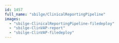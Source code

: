 ```yaml
---
id: 1457
full_name: "sbilge/ClinicalReportingPipeline"
images: 
  - "sbilge-ClinicalReportingPipeline-filedeploy"
  - "sbilge-ClinVAP-report"
  - "sbilge-ClinVAP-filedeploy"
---
```

